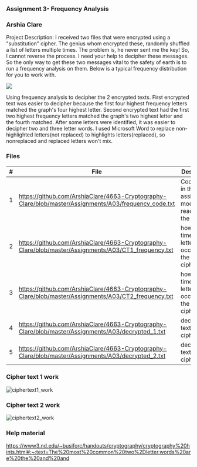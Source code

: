 ### Assignment 3- Frequency Analysis
### Arshia Clare

Project Description: 
I received two files that were encrypted using a "substitution" cipher. The genius whom encrypted these, randomly shuffled a list of letters multiple times. The problem is, he never sent me the key! So, I cannot reverse the process. I need your help to decipher these messages. So the only way to get these two messages vital to the safety of earth is to run a frequency analysis on them. Below is a typical frequency distribution for you to work with.

![](https://cs.msutexas.edu/~griffin/zcloud/zcloud-files/frequency_4663_2020.jpg)

Using frequency analysis to decipher the 2 encrypted texts. 
First encrypted text was easier to decipher because the first four highest frequency letters matched the graph's four highest letter.
Second encrypted text had the first two highest frequency letters matched the graph's two highest letter and the fourth matched.
After some letters were identified, it was easier to decipher two and three letter words. I used Microsoft Word to replace non-highlighted letters(not replaced) to highlights letters(replaced), so nonreplaced and replaced letters won't mix. 

### Files

|   #   | File                       | Description  |
| :---: | -------------------------- | ---------------------------------------------------------- |
|   1   |https://github.com/ArshiaClare/4663-Cryptography-Clare/blob/master/Assignments/A03/frequency_code.txt | Code given in the assignment, modified for reading in the text file|
|   2   |https://github.com/ArshiaClare/4663-Cryptography-Clare/blob/master/Assignments/A03/CT1_frequency.txt|how many times each letter occurred in the ciphertext_1|
|   3   |https://github.com/ArshiaClare/4663-Cryptography-Clare/blob/master/Assignments/A03/CT2_frequency.txt|how many times each letter occurred in the ciphertext_2|
|   4   |https://github.com/ArshiaClare/4663-Cryptography-Clare/blob/master/Assignments/A03/decrypted_1.txt|decrypted text from ciphertext_1|
|   5   |https://github.com/ArshiaClare/4663-Cryptography-Clare/blob/master/Assignments/A03/decrypted_2.txt|decrypted text from ciphertext_2|

### Cipher text 1 work
![ciphertext1_work](https://user-images.githubusercontent.com/35582387/92430607-f059f780-f15a-11ea-8c72-17d48671d226.jpg)

### Cipher text 2 work
![ciphertext2_work](https://user-images.githubusercontent.com/35582387/92496298-963e4e00-f1bd-11ea-90a8-032853b53729.jpg)


### Help material
https://www3.nd.edu/~busiforc/handouts/cryptography/cryptography%20hints.html#:~:text=The%20most%20common%20two%2Dletter,words%20are%20the%20and%20and
